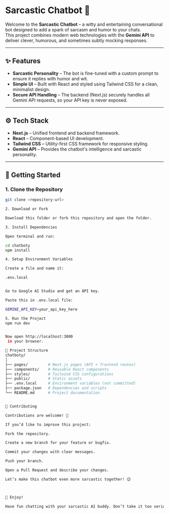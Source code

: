 
# Sarcastic Chatbot 🤖

Welcome to the **Sarcastic Chatbot** – a witty and entertaining conversational bot designed to add a spark of sarcasm and humor to your chats.  
This project combines modern web technologies with the **Gemini API** to deliver clever, humorous, and sometimes subtly mocking responses.  

---

## ✨ Features

- **Sarcastic Personality** – The bot is fine-tuned with a custom prompt to ensure it replies with humor and wit.  
- **Simple UI** – Built with React and styled using Tailwind CSS for a clean, minimalist design.    
- **Secure API Handling** – The backend (Next.js) securely handles all Gemini API requests, so your API key is never exposed.  

---

## ⚙️ Tech Stack

- **Next.js** – Unified frontend and backend framework.  
- **React** – Component-based UI development.  
- **Tailwind CSS** – Utility-first CSS framework for responsive styling.  
- **Gemini API** – Provides the chatbot's intelligence and sarcastic personality.  

---

## 🚀 Getting Started

### 1. Clone the Repository
```bash
git clone <repository-url>

2. Download or Fork

Download this folder or fork this repository and open the folder.

3. Install Dependencies

Open terminal and run:

cd chatboty
npm install

4. Setup Environment Variables

Create a file and name it:

.env.local


Go to Google AI Studio and get an API key.

Paste this in .env.local file:

GEMINI_API_KEY=your_api_key_here

5. Run the Project
npm run dev


Now open http://localhost:3000
 in your browser.

📂 Project Structure
chatboty/
│
├── pages/         # Next.js pages (API + frontend routes)
├── components/    # Reusable React components
├── styles/        # Tailwind CSS configurations
├── public/        # Static assets
├── .env.local     # Environment variables (not committed)
├── package.json   # Dependencies and scripts
└── README.md      # Project documentation


🤝 Contributing

Contributions are welcome! 🎉

If you’d like to improve this project:

Fork the repository.

Create a new branch for your feature or bugfix.

Commit your changes with clear messages.

Push your branch.

Open a Pull Request and describe your changes.

Let’s make this chatbot even more sarcastic together! 😉



🎉 Enjoy!

Have fun chatting with your sarcastic AI buddy. Don’t take it too seriously—it sure won’t take you seriously! 😉

